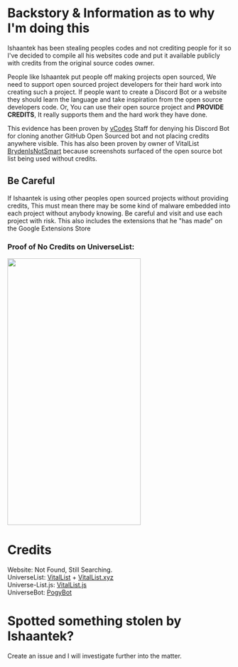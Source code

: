 # Backstory & Information as to why I'm doing this
Ishaantek has been stealing peoples codes and not crediting people for it so I've decided to compile all his websites code and put it available publicly with credits from the original source codes owner. 

People like Ishaantek put people off making projects open sourced, We need to support open sourced project developers for their hard work into creating such a project. If people want to create a Discord Bot or a website they should learn the language and take inspiration from the open source developers code. Or, You can use their open source project and **PROVIDE CREDITS**, It really supports them and the hard work they have done.

This evidence has been proven by [vCodes](https://vcodes.xyz) Staff for denying his Discord Bot for cloning another GitHub Open Sourced bot and not placing credits anywhere visible. This has also been proven by owner of VitalList [BrydenIsNotSmart](https://github.com/BrydenIsNotSmart) because screenshots surfaced of the open source bot list being used without credits.

## Be Careful
If Ishaantek is using other peoples open sourced projects without providing credits, This must mean there may be some kind of malware embedded into each project without anybody knowing. Be careful and visit and use each project with risk. This also includes the extensions that he "has made" on the Google Extensions Store

### Proof of No Credits on UniverseList:
<img src="https://cdn.discordapp.com/attachments/993577486728298637/1047662499689922642/unknown.png" style="width:300px; height:600px;">

# Credits
Website: Not Found, Still Searching.<br>
UniverseList: [VitalList](https://github.com/vitaldevelopment/vitallist) + [VitalList.xyz](https://vitallist.xyz)<br>
Universe-List.js: [VitalList.js](https://www.npmjs.com/package/vitallist.js)<br>
UniverseBot: [PogyBot](https://github.com/peterhanania/Pogy)

# Spotted something stolen by Ishaantek?
Create an issue and I will investigate further into the matter.
